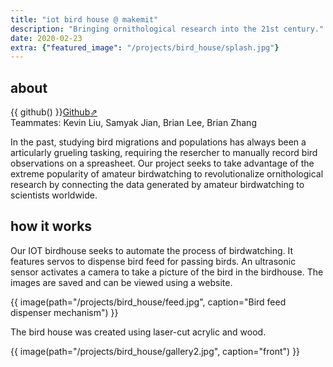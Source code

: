 ```yaml
---
title: "iot bird house @ makemit"
description: "Bringing ornithological research into the 21st century."
date: 2020-02-23
extra: {"featured_image": "/projects/bird_house/splash.jpg"}
---
```


## about

{{ github() }}[Github⇗](https://github.com/Brian-Tae-Lee/HackMIT2020)  
Teammates: Kevin Liu, Samyak Jian, Brian Lee, Brian Zhang

In the past, studying bird migrations and populations has always been a articularly grueling tasking, requiring the resercher to manually record bird observations on a spreasheet. Our project seeks to take advantage of the extreme popularity of amateur birdwatching to revolutionalize ornithological research by connecting the data generated by amateur birdwatching to scientists worldwide.

## how it works

Our IOT birdhouse seeks to automate the process of birdwatching. It features servos to dispense bird feed for passing birds. An ultrasonic sensor activates a camera to take a picture of the bird in the birdhouse. The images are saved and can be viewed using a website.

{{ image(path="/projects/bird_house/feed.jpg", caption="Bird feed dispenser mechanism") }}

The bird house was created using laser-cut acrylic and wood. 

{{ image(path="/projects/bird_house/gallery2.jpg", caption="front") }}